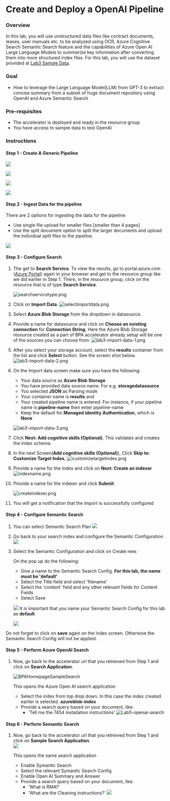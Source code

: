 # Create and Deploy a OpenAI Pipeline

### Overview
In this lab, you will use unstructured data files like contract documents, leases, user manuals etc. to be analyzed using OCR, Azure Cognitive Search Semantic Search feature and the capabilities of Azure Open AI Large Language Models to summerize key information after converting them into more structured index files. For this lab, you will use the dataset provided at [Lab3 Sample Data](/SampleInvoices/Lab3%20Sample%20Data).


### Goal
* How to leverage the Large Language Model(LLM) from GPT-3 to extract concise summary from a subset of huge document repository using OpenAI and Azure Semantic Search 


### Pre-requisites
* The accelerator is deployed and ready in the resource group
* You have access to sample data to test OpenAI


### Instructions


#### **Step 1 - Create A Generic Pipeline**
![](images/BPAHomepage.png)  

![](images/Lab3NewPipeline.png)  

![](images/Lab3OCR.png)  

![](images/Lab3OCR2Txt.png)  

#### **Step 2 - Ingest Data for the pipeline**

There are 2 options for ingesting the data for the pipeline:

* Use single file upload for smaller files [smaller than 4 pages]
* Use the split document option to split the larger documents and upload the individual split files to the pipeline.

![](images/Lab3IngestData.png)

#### **Step 3 - Configure Search**
1. The get to **Search Service**. To view the results, go to portal.azure.com ([Azure Portal](portal.azure.com)) again in your browser and get to the resource group like we did earlier in Step 1. There, in the resource group, click on the resource that is of type **Search Service**. 
    
    ![searchservicetype.png](../images/searchservicetype.png)

1. Click on **Import Data**. 
    ![selectimportdata.png](../images/selectimportdata.png)

1. Select **Azure Blob Storage** from the dropdown in datasource.

1. Provide a name for datasource and click on **Choose an existing connection**  for **Connection String**. Here the Azure Blob Storage resource created as a part of BPA accelerator already setup will be one of the sources you can choose from.
    ![lab3-import-data-1.png](images/lab3-import-data-1.png)

1. After you select your storage account, select the **results** container from the list and click **Select** button. See the screen shot below.
    ![lab3-import-data-2.png](images/lab3-import-data-2.png)

1. On the Import data screen make sure you have the following:
    - Your data source as **Azure Blob Storage**
    - You have provided data source name. For e.g. **storagedatasource**
    - You selected **JSON** as Parsing mode
    - Your container name is **results** and 
    - Your created pipeline name is entered. For instance, if your pipeline name is **pipeline-name** then enter pipeline-name
    - Keep the default for **Managed identity Authentication**, which is **None** 

   ![lab3-import-data-3.png](images/lab3-import-data-3.png)


1. Click **Next: Add cognitive skills (Optional)**. This validates and creates the index schema. 

1. In the next Screen(**Add cognitive skills (Optional)**), Click **Skip to: Customize Target Index**, 
      ![customizetargetindex.png](images/Lab3SearchConfig.png)


1. Provide a name for the Index and click on **Next: Create an indexer**
    ![indexname.png](../images/indexname.png)

1. Provide a name for the indexer and click **Submit**
    
    ![createindexer.png](images/Lab3SearchIndexer.png)

1. You will get a notification that the import is successfully configured

#### **Step 4 - Configure Semantic Search**

1. You can select Semantic Search Plan
    ![](../images/Lab3SemSearchPlan.png) 

1. Go back to your search index and configure the Semantic Configuration
    ![](../images/Lab3SearchIndex.png)

1. Select the Semantic Configuration and click on Create new. 

    On the pop up do the following:
    - Give a name to the Semantic Search Config. **For this lab, the name must be 'default'**
    - Select the Title field and select 'filename'
    - Select the 'content' field and any other relevant fields for Content Fields
    - Select Save

    ![](../images/Lab3SemSearchConfig_default.png)
It is important that you name your Semantic Search Config for this lab as **default**
    
    ![](../images/lab3-semantic-config-save.png)

Do not forget to click on **save** again on the index screen. Otherwise the Semantic Search Config will not be applied.

#### **Step 5 - Perform Azure OpenAI Search**

1. Now, go back to the accelerator url that you retreived from Step 1 and click on **Search Application**.  
    
    ![BPAHomepageSampleSearch](../images/BPAHomePageSearchApp.png)
    
    This opens the Azure Open AI search application
    - Select the index from top drop down. In this case the index created earlier is selected. **azureblob-index**
    - Provide a search query based on your document, like:
        - 'Tell me the 7454 installation instructions'
     ![Lab5-openai-search](../images/Lab5-openai-search.png)
     
#### **Step 6 - Perform Semantic Search**
1. Now, go back to the accelerator url that you retreived from Step 1 and click on **Sample Search Application**.  
    ![](images/BPAHomepageSSA.png)

    This opens the same search application

    - Enable Symantic Search
    - Select the relevant Symantic Search Config
    - Enable Open AI Summary and Answer
    - Provide a search query based on your document, like:
        - 'What is RMA?'
        - 'What are the Cleaning instructions?'
     ![](images/BPASSASearchResults.png)



